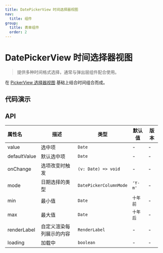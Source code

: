 ```yaml
---
title: DatePickerView 时间选择器视图
nav:
  title: 组件
group:
  title: 表单组件
  order: 2
---
```


# DatePickerView 时间选择器视图

> 提供多种时间格式选择，通常与弹出层组件配合使用。

在 [PickerView 选择器视图](./picker-view) 基础上结合时间组合而成。

## 代码演示

<code src="./__fixtures__/basic.tsx"></code>

## API

| 属性名       | 描述                     | 类型                   | 默认值   | 版本 |
| :----------- | ------------------------ | ---------------------- | -------- | ---- |
| value        | 选中项                   | `Date`                 | -        | -    |
| defaultValue | 默认选中项               | `Date`                 | -        | -    |
| onChange     | 选项改变时触发           | `(v: Date) => void`    | -        | -    |
| mode         | 日期选择的类型           | `DatePickerColumnMode` | `'Y-m'`  | -    |
| min          | 最小值                   | `Date`                 | `十年前` | -    |
| max          | 最大值                   | `Date`                 | `十年后` | -    |
| renderLabel  | 自定义渲染每列展示的内容 | `RenderLabel`          | -        | -    |
| loading      | 加载中                   | `boolean`              | -        | -    |
